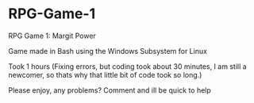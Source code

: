 # RPG-Game-1
RPG Game 1: Margit Power

Game made in Bash using the Windows Subsystem for Linux

Took 1 hours (Fixing errors, but coding took about 30 minutes, I am still a 
newcomer, so thats why that little bit of code took so long.)

Please enjoy, any problems? Comment and ill be quick to help
